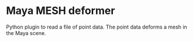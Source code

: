 # Maya MESH deformer

Python plugin to read a file of point data. The point data deforms a mesh in
the Maya scene.

